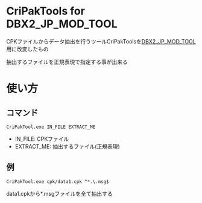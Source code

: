 # CriPakTools for DBX2_JP_MOD_TOOL

CPKファイルからデータ抽出を行うツールCriPakToolsを[DBX2_JP_MOD_TOOL](https://github.com/Mogy/DBX2_JP_MOD_TOOL)用に改変したもの

抽出するファイルを正規表現で指定する事が出来る

# 使い方

## コマンド
```
CriPakTool.exe IN_FILE EXTRACT_ME
```
* IN_FILE: CPKファイル
* EXTRACT_ME: 抽出するファイル(正規表現)

## 例
```
CriPakTool.exe cpk/data1.cpk ^*.\.msg$
```
data1.cpkから*.msgファイルを全て抽出する
